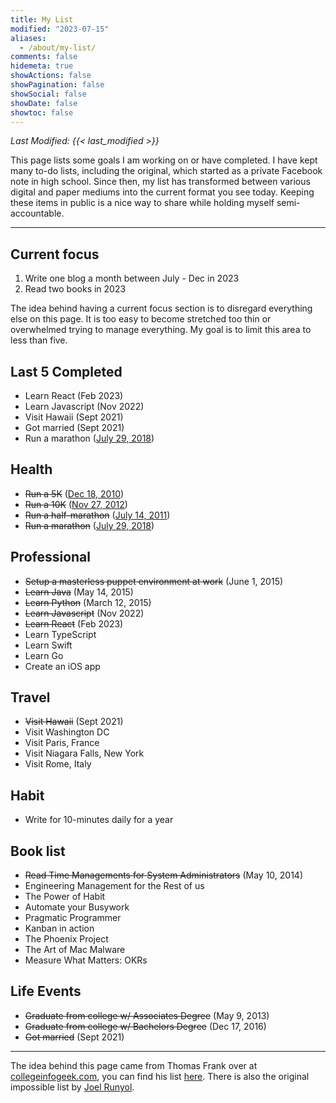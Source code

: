 ```yaml
---
title: My List
modified: "2023-07-15"
aliases:
  - /about/my-list/
comments: false
hidemeta: true
showActions: false
showPagination: false
showSocial: false
showDate: false
showtoc: false
---
```


_*Last Modified: {{< last_modified >}}*_

This page lists some goals I am working on or have completed. I have kept many to-do lists, including the original, which started as a private Facebook note in high school. Since then, my list has transformed between various digital and paper mediums into the current format you see today. Keeping these items in public is a nice way to share while holding myself semi-accountable.

---

## Current focus

1. Write one blog a month between July - Dec in 2023
1. Read two books in 2023

The idea behind having a current focus section is to disregard everything else on this page. It is too easy to become stretched too thin or overwhelmed trying to manage everything. My goal is to limit this area to less than five.

## Last 5 Completed

- Learn React (Feb 2023)
- Learn Javascript (Nov 2022)
- Visit Hawaii (Sept 2021)
- Got married (Sept 2021)
- Run a marathon ([July 29, 2018](https://twitter.com/clburlison/status/1023638741296996353?s=20))

## Health

- ~~Run a 5K~~ ([Dec 18, 2010](https://runkeeper.com/user/clburlison/activity/21346886))
- ~~Run a 10K~~ ([Nov 27, 2012](https://runkeeper.com/user/clburlison/activity/133743862))
- ~~Run a half-marathon~~ ([July 14, 2011](http://runkeeper.com/user/clburlison/activity/47599499))
- ~~Run a marathon~~ ([July 29, 2018](https://twitter.com/clburlison/status/1023638741296996353?s=20))

## Professional

- ~~Setup a masterless puppet environment at work~~ (June 1, 2015)
- ~~Learn Java~~ (May 14, 2015)
- ~~Learn Python~~ (March 12, 2015)
- ~~Learn Javascript~~ (Nov 2022)
- ~~Learn React~~ (Feb 2023)
- Learn TypeScript
- Learn Swift
- Learn Go
- Create an iOS app

## Travel

- ~~Visit Hawaii~~ (Sept 2021)
- Visit Washington DC
- Visit Paris, France
- Visit Niagara Falls, New York
- Visit Rome, Italy

## Habit

- Write for 10-minutes daily for a year

## Book list

- ~~Read Time Managements for System Administrators~~ (May 10, 2014)
- Engineering Management for the Rest of us
- The Power of Habit
- Automate your Busywork
- Pragmatic Programmer
- Kanban in action
- The Phoenix Project
- The Art of Mac Malware
- Measure What Matters: OKRs

## Life Events

- ~~Graduate from college w/ Associates Degree~~ (May 9, 2013)
- ~~Graduate from college w/ Bachelors Degree~~ (Dec 17, 2016)
- ~~Got married~~ (Sept 2021)

---

The idea behind this page came from Thomas Frank over at [collegeinfogeek.com](http://collegeinfogeek.com), you can find his list [here](http://collegeinfogeek.com/about/meet-the-author/my-impossible-list/). There is also the original impossible list by [Joel Runyol](http://impossiblehq.com/impossible-list).
